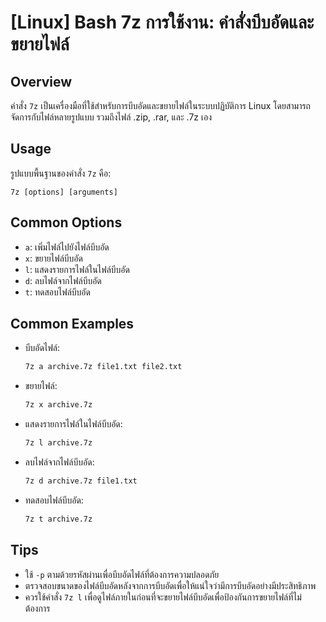 # [Linux] Bash 7z การใช้งาน: คำสั่งบีบอัดและขยายไฟล์

## Overview
คำสั่ง `7z` เป็นเครื่องมือที่ใช้สำหรับการบีบอัดและขยายไฟล์ในระบบปฏิบัติการ Linux โดยสามารถจัดการกับไฟล์หลายรูปแบบ รวมถึงไฟล์ .zip, .rar, และ .7z เอง

## Usage
รูปแบบพื้นฐานของคำสั่ง `7z` คือ:

```
7z [options] [arguments]
```

## Common Options
- `a`: เพิ่มไฟล์ไปยังไฟล์บีบอัด
- `x`: ขยายไฟล์บีบอัด
- `l`: แสดงรายการไฟล์ในไฟล์บีบอัด
- `d`: ลบไฟล์จากไฟล์บีบอัด
- `t`: ทดสอบไฟล์บีบอัด

## Common Examples
- บีบอัดไฟล์:
  ```bash
  7z a archive.7z file1.txt file2.txt
  ```

- ขยายไฟล์:
  ```bash
  7z x archive.7z
  ```

- แสดงรายการไฟล์ในไฟล์บีบอัด:
  ```bash
  7z l archive.7z
  ```

- ลบไฟล์จากไฟล์บีบอัด:
  ```bash
  7z d archive.7z file1.txt
  ```

- ทดสอบไฟล์บีบอัด:
  ```bash
  7z t archive.7z
  ```

## Tips
- ใช้ `-p` ตามด้วยรหัสผ่านเพื่อบีบอัดไฟล์ที่ต้องการความปลอดภัย
- ตรวจสอบขนาดของไฟล์บีบอัดหลังจากการบีบอัดเพื่อให้แน่ใจว่ามีการบีบอัดอย่างมีประสิทธิภาพ
- ควรใช้คำสั่ง `7z l` เพื่อดูไฟล์ภายในก่อนที่จะขยายไฟล์บีบอัดเพื่อป้องกันการขยายไฟล์ที่ไม่ต้องการ